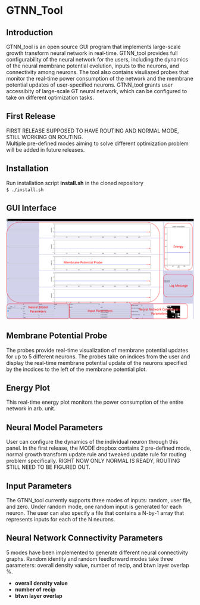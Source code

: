 # GTNN_Tool
## Introduction
GTNN_tool is an open source GUI program that implements large-scale growth transform neural network in real-time. GTNN_tool provides full configurability of the neural network for the users, including the dynamics of the neural membrane potential evolution, inputs to the neurons, and connectivity among neurons. The tool also contains visuliazed probes that monitor the real-time power consumption of the network and the membrane potential updates of user-specified neurons. GTNN_tool grants user accessibity of large-scale GT neural network, which can be configured to take on different optimization tasks.  
## First Release
FIRST RELEASE SUPPOSED TO HAVE ROUTING AND NORMAL MODE, STILL WORKING ON ROUTING.  
Multiple pre-defined modes aiming to solve different optimization problem will be added in future releases.  
## Installation
Run installation script **install.sh** in the cloned repository  
`$ ./install.sh`
## GUI Interface
![GUI](/figures/fig_gui.png)
## Membrane Potential Probe
The probes provide real-time visualization of membrane potential updates for up to 5 different neurons. The probes take on indices from the user and display the real-time membrane potential update of the neurons specified by the incdices to the left of the membrane potential plot.  
## Energy Plot
This real-time energy plot monitors the power consumption of the entire network in arb. unit.
## Neural Model Parameters
User can configure the dynamics of the individual neuron through this panel. In the first release, the MODE dropbox contains 2 pre-defined mode, normal growth transform update rule and tweaked update rule for routing problem specifically. RIGHT NOW ONLY NORMAL IS READY, ROUTING STILL NEED TO BE FIGURED OUT.
## Input Parameters
The GTNN_tool currently supports three modes of inputs: random, user file, and zero. Under random mode, one random input is generated for each neuron. The user can also specify a file that contains a N-by-1 array that represents inputs for each of the N neurons. 
## Neural Network Connectivity Parameters
5 modes have been implemented to generate different neural connectivity graphs. Random identity and random feedforward modes take three parameters: overall density value, number of recip, and btwn layer overlap %.  
 - **overall density value** 
 - **number of recip**
 - **btwn layer overlap**

